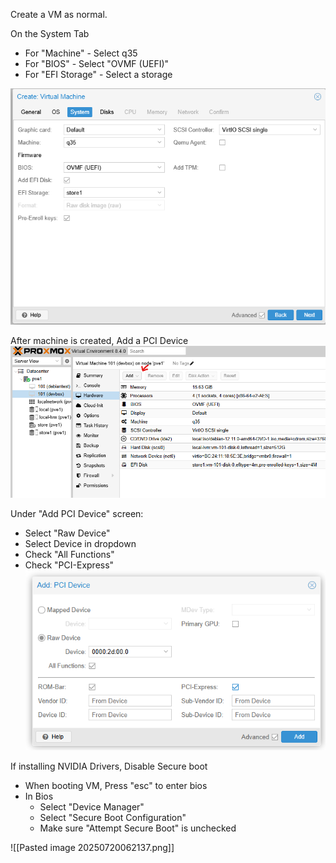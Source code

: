 Create a VM as normal.  

On the System Tab
- For "Machine" - Select q35
- For "BIOS" - Select "OVMF (UEFI)"
- For "EFI Storage" - Select a storage 

![Pasted image 20250720060933](./Images/Pasted%20image%2020250720060933.png)

After machine is created, Add a PCI Device
![Pasted image 20250720061244](./Images/Pasted%20image%2020250720061244.png)

Under "Add PCI Device" screen:
- Select "Raw Device"
- Select Device in dropdown
- Check "All Functions"
- Check "PCI-Express"
![Pasted image 20250720061520](./Images/Pasted%20image%2020250720061520.png)

If installing NVIDIA Drivers, Disable Secure boot
- When booting VM, Press "esc" to enter bios
- In Bios
    - Select "Device Manager"
    - Select "Secure Boot Configuration"
    - Make sure "Attempt Secure Boot" is unchecked

![[Pasted image 20250720062137.png]]